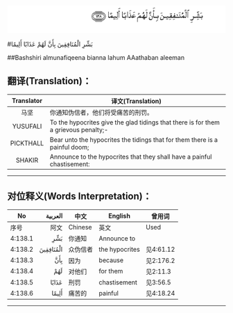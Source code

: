 ![004:138](images/004_138.gif)

#بَشِّرِ الْمُنَافِقِينَ بِأَنَّ لَهُمْ عَذَابًا أَلِيمًا 

##Bashshiri almunafiqeena bianna lahum AAathaban aleeman 

## 翻译(Translation)：

| Translator | 译文(Translation)                                            |
| :--------: | ------------------------------------------------------------ |
|    马坚    | 你通知伪信者，他们将受痛苦的刑罚。                           |
|  YUSUFALI  | To the hypocrites give the glad tidings that there is for them a grievous penalty;- |
| PICKTHALL  | Bear unto the hypocrites the tidings that for them there is a painful doom; |
|   SHAKIR   | Announce to the hypocrites that they shall have a painful chastisement: |

---

## 对位释义(Words Interpretation)：

| No   | العربية | 中文    | English | 曾用词 |
| ---- | ------: | ------- | ------- | ------ |
| 序号 |    阿文 | Chinese | 英文    | Used   |
| 4:138.1 | بَشِّرِ       | 你通知   | Announce to    |           |
| 4:138.2 | الْمُنَافِقِينَ | 众伪信者 | the hypocrites | 见4:61.12 |
| 4:138.3 | بِأَنَّ       | 因为     | because        | 见2:176.2 |
| 4:138.4 | لَهُمْ       | 对他们   | for them       | 见2:11.3  |
| 4:138.5 | عَذَابًا     | 刑罚     | chastisement   | 见3:56.5  |
| 4:138.6 | أَلِيمًا     | 痛苦的   | painful        | 见4:18.24 |

---
